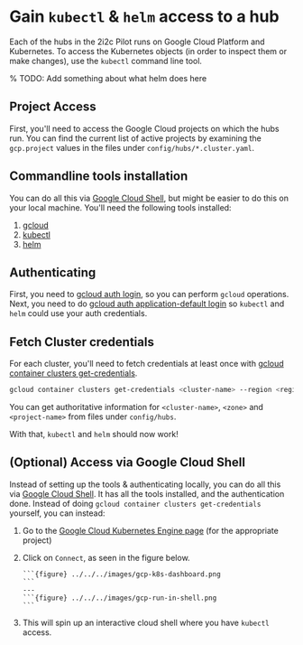 # Gain `kubectl` & `helm` access to a hub

Each of the hubs in the 2i2c Pilot runs on Google Cloud Platform and Kubernetes.
To access the Kubernetes objects (in order to inspect them or make changes), use
the `kubectl` command line tool.

% TODO: Add something about what helm does here

## Project Access

First, you'll need to access the Google Cloud projects on which the hubs run. You
can find the current list of active projects by examining the `gcp.project`
values in the files under `config/hubs/*.cluster.yaml`.

## Commandline tools installation

You can do all this via [Google Cloud Shell](https://cloud.google.com/shell),
but might be easier to do this on your local machine. You'll need the following
tools installed:

1. [gcloud](https://cloud.google.com/sdk)
2. [kubectl](https://kubernetes.io/docs/tasks/tools/install-kubectl/)
3. [helm](https://helm.sh/)

## Authenticating

First, you need to [gcloud auth login](https://cloud.google.com/sdk/docs/authorizing#authorizing_with_a_user_account),
so you can perform `gcloud` operations. Next, you need to do [gcloud auth application-default login](https://cloud.google.com/sdk/gcloud/reference/auth/application-default/login)
so `kubectl` and `helm` could use your auth credentials.

## Fetch Cluster credentials

For each cluster, you'll need to fetch credentials at least once with [gcloud container clusters get-credentials](https://cloud.google.com/sdk/gcloud/reference/container/clusters/get-credentials).

```bash
gcloud container clusters get-credentials <cluster-name> --region <region> --project <project-name>
```

You can get authoritative information for `<cluster-name>`, `<zone>` and `<project-name>` from
files under `config/hubs`.

With that, `kubectl` and `helm` should now work! 

## (Optional) Access via Google Cloud Shell

Instead of setting up the tools & authenticating locally, you can do all this via
[Google Cloud Shell](https://cloud.google.com/shell). It has all the tools installed,
and the authentication done. Instead of doing `gcloud container clusters get-credentials`
yourself, you can instead:


1. Go to the [Google Cloud Kubernetes Engine page](https://console.cloud.google.com/kubernetes/list) (for the appropriate project)

2. Click on `Connect`, as seen in the figure below.

   ````{panels}
   ```{figure} ../../../images/gcp-k8s-dashboard.png
   ```
   ---
   ```{figure} ../../../images/gcp-run-in-shell.png
   ```
   ````

3. This will spin up an interactive cloud shell where you have `kubectl` access.
